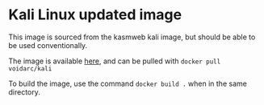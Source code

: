 # Kali Linux updated image

This image is sourced from the kasmweb kali image,
but should be able to be used conventionally.

The image is available [here](https://hub.docker.com/repository/docker/voidarc/kali/general), 
and can be pulled with `docker pull voidarc/kali`

To build the image, use the command `docker build .` 
when in the same directory.